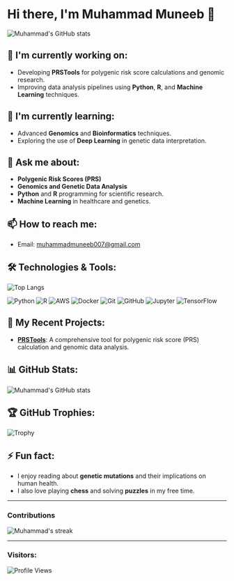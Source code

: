 # Hi there, I'm Muhammad Muneeb 👋

![Muhammad's GitHub stats](https://github-readme-stats.vercel.app/api?username=MuhammadMuneeb007&show_icons=true&theme=transparent)


## 🔭 I'm currently working on:
- Developing **PRSTools** for polygenic risk score calculations and genomic research.
- Improving data analysis pipelines using **Python**, **R**, and **Machine Learning** techniques.

## 🌱 I'm currently learning:
- Advanced **Genomics** and **Bioinformatics** techniques.
- Exploring the use of **Deep Learning** in genetic data interpretation.
 
## 💬 Ask me about:
- **Polygenic Risk Scores (PRS)**
- **Genomics and Genetic Data Analysis**
- **Python** and **R** programming for scientific research.
- **Machine Learning** in healthcare and genetics.

## 📫 How to reach me:
- Email: [muhammadmuneeb007@gmail.com](mailto:muhammadmuneeb007@gmail.com)
 
 

## 🛠️ Technologies & Tools:
![Top Langs](https://github-readme-stats.vercel.app/api/top-langs/?username=MuhammadMuneeb007&layout=compact&theme=transparent)

![Python](https://img.shields.io/badge/-Python-3776AB?style=flat&logo=python&logoColor=white)
![R](https://img.shields.io/badge/-R-276DC3?style=flat&logo=r&logoColor=white)
![AWS](https://img.shields.io/badge/-AWS-FF9900?style=flat&logo=amazonaws&logoColor=white)
![Docker](https://img.shields.io/badge/-Docker-2496ED?style=flat&logo=docker&logoColor=white)
![Git](https://img.shields.io/badge/-Git-F05032?style=flat&logo=git&logoColor=white)
![GitHub](https://img.shields.io/badge/-GitHub-181717?style=flat&logo=github&logoColor=white)
![Jupyter](https://img.shields.io/badge/-Jupyter-F37626?style=flat&logo=jupyter&logoColor=white)
![TensorFlow](https://img.shields.io/badge/-TensorFlow-FF6F00?style=flat&logo=tensorflow&logoColor=white)

## 🚀 My Recent Projects:
- [**PRSTools**](https://github.com/MuhammadMuneeb007/PRSTools): A comprehensive tool for polygenic risk score (PRS) calculation and genomic data analysis.
 

## 📊 GitHub Stats:
![Muhammad's GitHub stats](https://github-readme-stats.vercel.app/api?username=MuhammadMuneeb007&show_icons=true&hide_title=true&hide=prs&count_private=true&theme=radical)

## 🏆 GitHub Trophies:
![Trophy](https://github-profile-trophy.vercel.app/?username=MuhammadMuneeb007&theme=radical&column=7)

## ⚡ Fun fact:
- I enjoy reading about **genetic mutations** and their implications on human health.
- I also love playing **chess** and solving **puzzles** in my free time.

---

### Contributions

![Muhammad's streak](https://github-readme-streak-stats.herokuapp.com/?user=MuhammadMuneeb007&theme=radical)

---

### Visitors:

![Profile Views](https://komarev.com/ghpvc/?username=MuhammadMuneeb007&label=Profile%20Views&color=brightgreen)

